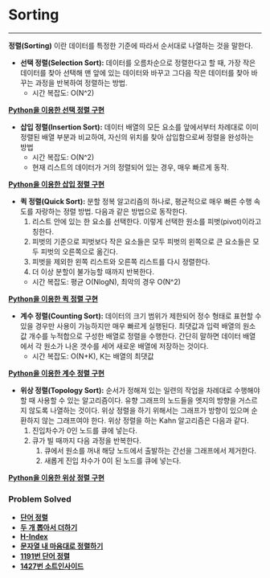 # Sorting

------------
**정렬(Sorting)** 이란 데이터를 특정한 기준에 따라서 순서대로 나열하는 것을 말한다.

- **선택 정렬(Selection Sort):** 데이터를 오름차순으로 정렬한다고 할 때, 가장 작은 데이터를 찾아 선택해 맨 앞에 있는 데이터와 바꾸고 
    그다음 작은 데이터를 찾아 바꾸는 과정을 반복하여 정렬하는 방법.
  - 시간 복잡도: O(N^2)

[**Python을 이용한 선택 정렬 구현**](https://github.com/ChanghyunRyu/Python_CodingTest_note/blob/main/sorting/sort/selection_sort.py)

- **삽입 정렬(Insertion Sort):** 데이터 배열의 모든 요소를 앞에서부터 차례대로 이미 정렬된 배열 부분과 비교하여,
    자신의 위치를 찾아 삽입함으로써 정렬을 완성하는 방법
  - 시간 복잡도: O(N^2)
  - 현재 리스트의 데이터가 거의 정렬되어 있는 경우, 매우 빠르게 동작.


[**Python을 이용한 삽입 정렬 구현**](https://github.com/ChanghyunRyu/Python_CodingTest_note/blob/main/sorting/sort/count_sort.py)

- **퀵 정렬(Quick Sort):** 분할 정복 알고리즘의 하나로, 평균적으로 매우 빠른 수행 속도를 자랑하는 정렬 방법. 다음과 같은 방법으로 동작한다.  
  1. 리스트 안에 있는 한 요소를 선택한다. 이렇게 선택한 원소를 피벗(pivot)이라고 칭한다.
  2. 피벗의 기준으로 피벗보다 작은 요소들은 모두 피벗의 왼쪽으로 큰 요소들은 모두 피벗의 오른쪽으로 옮긴다.
  3. 피벗을 제외한 왼쪽 리스트와 오른쪽 리스트를 다시 정렬한다.
  4. 더 이상 분할이 불가능할 때까지 반복한다.
  - 시간 복잡도: 평균 O(NlogN), 최악의 경우 O(N^2)

[**Python을 이용한 퀵 정렬 구현**](https://github.com/ChanghyunRyu/Python_CodingTest_note/blob/main/sorting/sort/quick_sort_2.py)

- **계수 정렬(Counting Sort):** 데이터의 크기 범위가 제한되어 정수 형태로 표현할 수 있을 경우만 사용이 가능하지만 
매우 빠르게 실행된다. 최댓값과 입력 배열의 원소 값 개수를 누적합으로 구성한 배열로 정렬을 수행한다. 
간단히 말하면 데이터 배열에서 각 원소가 나온 갯수를 세어 새로운 배열에 저장하는 것이다.
  - 시간 복잡도: O(N+K), K는 배열의 최댓값


[**Python을 이용한 계수 정렬 구현**](https://github.com/ChanghyunRyu/Python_CodingTest_note/blob/main/sorting/sort/count_sort.py)

- **위상 정렬(Topology Sort):** 순서가 정해져 있는 일련의 작업을 차례대로 수행해야 할 때 사용할 수 있는 알고리즘이다. 유향 그래프의 노드들을 엣지의 방향을 거스르지 않도록 나열하는 것이다. 
위상 정렬을 하기 위해서는 그래프가 방향이 있으며 순환하지 않는 그래프여야 한다. 위상 정렬을 하는 Kahn 알고리즘은 다음과 같다.
  1. 진입차수가 0인 노드를 큐에 넣는다.
  2. 큐가 빌 때까지 다음 과정을 반복한다.
     1. 큐에서 원소를 꺼내 해당 노드에서 출발하는 간선을 그래프에서 제거한다.
     2. 새롭게 진입 차수가 0이 된 노드를 큐에 넣는다.

[**Python을 이용한 위상 정렬 구현**](https://github.com/ChanghyunRyu/Python_CodingTest_note/blob/main/sorting/sort/topology_sort.py)

### Problem Solved

- [**단어 정렬**](https://github.com/ChanghyunRyu/Python_CodingTest_note/tree/main/sorting/1181_word_sorting)
- [**두 개 뽑아서 더하기**](https://github.com/ChanghyunRyu/Python_CodingTest_note/tree/main/sorting/two_selection_plus)
- [**H-Index**](https://github.com/ChanghyunRyu/Python_CodingTest_note/tree/main/sorting/h_index)
- [**문자열 내 마음대로 정렬하기**](https://github.com/ChanghyunRyu/Python_CodingTest_note/tree/main/sorting/string_as_i_want)
- [**1191번 단어 정렬**](https://github.com/ChanghyunRyu/Python_CodingTest_note/tree/main/sorting/1181_word_sorting)
- [**1427번 소트인사이드**](https://github.com/ChanghyunRyu/Python_CodingTest_note/tree/main/sorting/1427_sort_in_side)

